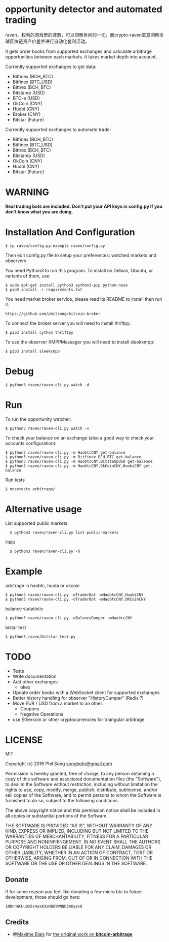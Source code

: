 # opportunity detector and automated trading

raven，权利的游戏里的渡鸦，可以洞察世间的一切，而crypto-raven寓意洞察全球区块链资产价差并进行自动化套利活动。

It gets order books from supported exchanges and calculate arbitrage
opportunities between each markets. It takes market depth into account.

Currently supported exchanges to get data:
 - Bitfinex (BCH_BTC)
 - Bitfinex (BTC_USD)
 - Bittrex (BCH_BTC)
 - Bitstamp (USD)
 - BTC-e (USD)
 - OkCoin (CNY)
 - Huobi (CNY)
 - Broker (CNY)
 - Bitstar (Future)

Currently supported exchanges to automate trade:
 - Bitfinex (BCH_BTC)
 - Bitfinex (BTC_USD)
 - Bittrex (BCH_BTC)
 - Bitstamp (USD)
 - OkCoin (CNY)
 - Huobi (CNY)
 - Bitstar (Future)

# WARNING

**Real trading bots are included. Don't put your API keys in config.py
  if you don't know what you are doing.**

# Installation And Configuration

    $ cp raven/config.py-example raven/config.py

Then edit config.py file to setup your preferences: watched markets
and observers

You need Python3 to run this program. To install on Debian, Ubuntu, or
variants of them, use:

    $ sudo apt-get install python3 python3-pip python-nose
    $ pip3 install -r requirements.txt

You need market broker service, please read its README to install then run it. 
  
    https://github.com/philsong/bitcoin-broker 

To connect the broker server you will need to install thriftpy:

    $ pip3 install cython thriftpy

To use the observer XMPPMessager you will need to install sleekxmpp:

    $ pip3 install sleekxmpp

# Debug

    $ python3 raven/raven-cli.py watch -d

# Run

To run the opportunity watcher:

    $ python3 raven/raven-cli.py watch -v

To check your balance on an exchange (also a good way to check your accounts configuration):

    $ python3 raven/raven-cli.py -m HaobtcCNY get-balance
    $ python3 raven/raven-cli.py -m Bitfinex_BCH_BTC get-balance
    $ python3 raven/raven-cli.py -m HaobtcCNY,BitstampUSD get-balance
    $ python3 raven/raven-cli.py -m HaobtcCNY,OkCoinCNY,HuobiCNY get-balance

Run tests

    $ nosetests arbitrage/

# Alternative usage

List supported public markets:

      $ python3 raven/raven-cli.py list-public-markets

Help
      
      $ python3 raven/raven-cli.py -h

# Example

arbitrage in haobtc, huobi or okcoin

    $ python3 raven/raven-cli.py -oTraderBot -mHaobtcCNY,HuobiCNY
    $ python3 raven/raven-cli.py -oTraderBot -mHaobtcCNY,OKCoinCNY

balance statatistic 

    $ python3 raven/raven-cli.py -oBalanceDumper -mHaobtcCNY
    
bistar test

    $ python3 raven/bitstar_test.py

    
# TODO

 * Tests
 * Write documentation
 * Add other exchanges:
   * okex
 * Update order books with a WebSocket client for supported exchanges
 * Better history handling for observer "HistoryDumper" (Redis ?)
 * Move EUR / USD from a market to an other:
   * Coupons
   * Negative Operations
 * use Ethercoin or other cryptocurrencies for triangular arbitrage

# LICENSE


MIT

Copyright (c) 2016 Phil Song <songbohr@gmail.com>


Permission is hereby granted, free of charge, to any person obtaining a copy of this software and associated documentation files (the "Software"), to deal in the Software without restriction, including without limitation the rights to use, copy, modify, merge, publish, distribute, sublicense, and/or sell copies of the Software, and to permit persons to whom the Software is furnished to do so, subject to the following conditions:

The above copyright notice and this permission notice shall be included in all copies or substantial portions of the Software.

THE SOFTWARE IS PROVIDED "AS IS", WITHOUT WARRANTY OF ANY KIND, EXPRESS OR IMPLIED, INCLUDING BUT NOT LIMITED TO THE WARRANTIES OF MERCHANTABILITY, FITNESS FOR A PARTICULAR PURPOSE AND NONINFRINGEMENT. IN NO EVENT SHALL THE AUTHORS OR COPYRIGHT HOLDERS BE LIABLE FOR ANY CLAIM, DAMAGES OR OTHER LIABILITY, WHETHER IN AN ACTION OF CONTRACT, TORT OR OTHERWISE, ARISING FROM, OUT OF OR IN CONNECTION WITH THE SOFTWARE OR THE USE OR OTHER DEALINGS IN THE SOFTWARE.

## Donate

If for some reason you feel like donating a few micro btc to future development, those should go here:

`1NDnnWCUu926z4wxA3sNBGYWNQD3mKyes8`

## Credits

* @[Maxime Biais](https://github.com/maxme) for [the original work on **bitcoin-arbitrage**](https://github.com/maxme/https://github.com/maxme/bitcoin-arbitrage)
